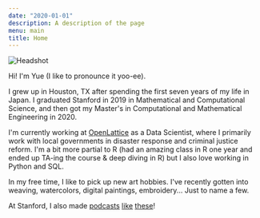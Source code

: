 ```yaml
---
date: "2020-01-01"
description: A description of the page
menu: main
title: Home
---
```


![Headshot](/images/headshot2.jpg)

Hi! I'm Yue (I like to pronounce it yoo-ee). 

I grew up in Houston, TX after spending the first seven years of my life in Japan. I graduated Stanford in 2019 in Mathematical and Computational Science, and then got my Master's in Computational and Mathematical Engineering in 2020. 

I'm currently working at [OpenLattice](www.openlattice.com) as a Data Scientist, where I primarily work with local governments in disaster response and criminal justice reform. I'm a bit more partial to R (had an amazing class in R one year and ended up TA-ing the course & deep diving in R) but I also love working in Python and SQL.

In my free time, I like to pick up new art hobbies. I've recently gotten into weaving, watercolors, digital paintings, embroidery... Just to name a few.

At Stanford, I also made [podcasts](https://storytelling.stanford.edu/2019/12/09/materializing/) [like](https://storytelling.stanford.edu/2019/05/01/solitude/) [these](https://storytelling.stanford.edu/2018/04/27/speculation/)!